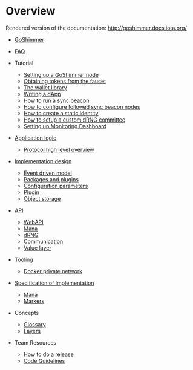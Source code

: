 # Overview

Rendered version of the documentation: http://goshimmer.docs.iota.org/

- [GoShimmer](./goshimmer.md)
- [FAQ](./faq.md)

- Tutorial
  - [Setting up a GoShimmer node](./tutorials/setup.md)
  - [Obtaining tokens from the faucet](./tutorials/request_funds.md)
  - [The wallet library](./tutorials/wallet.md)
  - [Writing a dApp](./tutorials/dApp.md)
  - [How to run a sync beacon](./tutorials/syncbeacon.md)
  - [How to configure followed sync beacon nodes](./tutorials/follow_syncbeacon.md)
  - [How to create a static identity](./tutorials/static_identity.md)
  - [How to setup a custom dRNG committee](./tutorials/custom_dRNG.md)
  - [Setting up Monitoring Dashboard](./tutorials/monitoring.md)

- [Application logic](./application_logic.md)
  - [Protocol high level overview](./application_logic/protocol.md)
- [Implementation design](./implementation_design.md)
  - [Event driven model](./implementation_design/event_driven_model.md)
  - [Packages and plugins](./implementation_design/packages_plugins.md)
  - [Configuration parameters](./implementation_design/configuration_parameters.md)
  - [Plugin](./implementation_design/plugin.md)
  - [Object storage](./implementation_design/object_storage.md)
- [API](./apis/api.md)
  - [WebAPI](./apis/webAPI.md)
  - [Mana](./apis/mana.md)
  - [dRNG](./apis/dRNG.md)
  - [Communication](./apis/communication.md)
  - [Value layer](./apis/value.md)
- [Tooling](./tooling.md)
  - [Docker private network](./tooling/docker_private_network.md)

- [Specification of Implementation](./specification.md)
  - [Mana](./specification/001-mana.md)
  - [Markers](./specification/003-markers.md)
  
- Concepts
  - [Glossary](./concepts/glossary.md)
  - [Layers](./concepts/layers.md)
- Team Resources
  - [How to do a release](teamresources/release.md)
  - [Code Guidelines](./teamresources/guidelines.md)  

